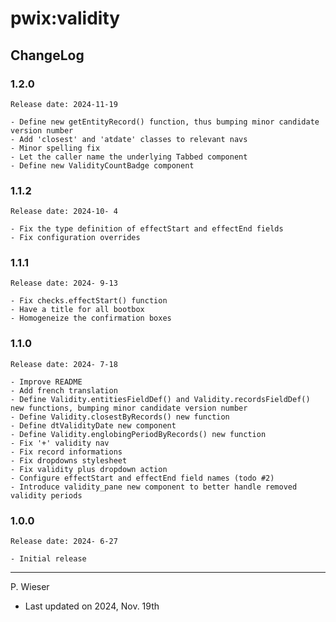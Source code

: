 # pwix:validity

## ChangeLog

### 1.2.0

    Release date: 2024-11-19

    - Define new getEntityRecord() function, thus bumping minor candidate version number
    - Add 'closest' and 'atdate' classes to relevant navs
    - Minor spelling fix
    - Let the caller name the underlying Tabbed component
    - Define new ValidityCountBadge component

### 1.1.2

    Release date: 2024-10- 4

    - Fix the type definition of effectStart and effectEnd fields
    - Fix configuration overrides

### 1.1.1

    Release date: 2024- 9-13

    - Fix checks.effectStart() function
    - Have a title for all bootbox
    - Homogeneize the confirmation boxes

### 1.1.0

    Release date: 2024- 7-18

    - Improve README
    - Add french translation
    - Define Validity.entitiesFieldDef() and Validity.recordsFieldDef() new functions, bumping minor candidate version number
    - Define Validity.closestByRecords() new function
    - Define dtValidityDate new component
    - Define Validity.englobingPeriodByRecords() new function
    - Fix '+' validity nav
    - Fix record informations
    - Fix dropdowns stylesheet
    - Fix validity plus dropdown action
    - Configure effectStart and effectEnd field names (todo #2)
    - Introduce validity_pane new component to better handle removed validity periods

### 1.0.0

    Release date: 2024- 6-27

    - Initial release

---
P. Wieser
- Last updated on 2024, Nov. 19th
